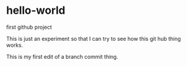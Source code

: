 # hello-world
first github project

This is just an experiment so that I can try to see how this git hub thing works.

This is my first edit of a branch commit thing.

